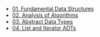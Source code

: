 - [01. Fundamental Data Structures](https://github.com/oneonlee/Computer-Science/tree/main/2.%20Data%20Structures/01.%20Fundamental%20Data%20Structures)
- [02. Analysis of Algorithms](https://github.com/oneonlee/Computer-Science/tree/main/2.%20Data%20Structures/02.%20Analysis%20of%20Algorithms)
- [03. Abstract Data Types](https://github.com/oneonlee/Computer-Science/tree/main/2.%20Data%20Structures/03.%20Abstract%20Data%20Types)
- [04. List and Iterator ADTs](https://github.com/oneonlee/Computer-Science/tree/main/2.%20Data%20Structures/04.%20List%20and%20Iterator%20ADTs)

